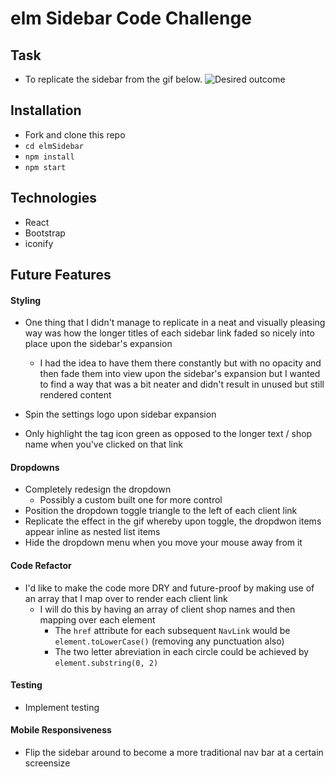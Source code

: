 # elm Sidebar Code Challenge

## Task

-   To replicate the sidebar from the gif below.
    ![Desired outcome](CodingChallenge.gif)

## Installation

-   Fork and clone this repo
-   `cd elmSidebar`
-   `npm install`
-   `npm start`

## Technologies

-   React
-   Bootstrap
-   iconify

## Future Features

#### Styling

-   One thing that I didn't manage to replicate in a neat and visually pleasing way was how the longer titles of each sidebar link faded so nicely into place upon the sidebar's expansion

    -   I had the idea to have them there constantly but with no opacity and then fade them into view upon the sidebar's expansion but I wanted to find a way that was a bit neater and didn't result in unused but still rendered content

-   Spin the settings logo upon sidebar expansion
-   Only highlight the tag icon green as opposed to the longer text / shop name when you've clicked on that link

#### Dropdowns

-   Completely redesign the dropdown
    -   Possibly a custom built one for more control
-   Position the dropdown toggle triangle to the left of each client link
-   Replicate the effect in the gif whereby upon toggle, the dropdwon items appear inline as nested list items
-   Hide the dropdown menu when you move your mouse away from it

#### Code Refactor

-   I'd like to make the code more DRY and future-proof by making use of an array that I map over to render each client link
    -   I will do this by having an array of client shop names and then mapping over each element
        -   The `href` attribute for each subsequent `NavLink` would be `element.toLowerCase()` (removing any punctuation also)
        -   The two letter abreviation in each circle could be achieved by `element.substring(0, 2)`

#### Testing

-   Implement testing

#### Mobile Responsiveness

-   Flip the sidebar around to become a more traditional nav bar at a certain screensize
